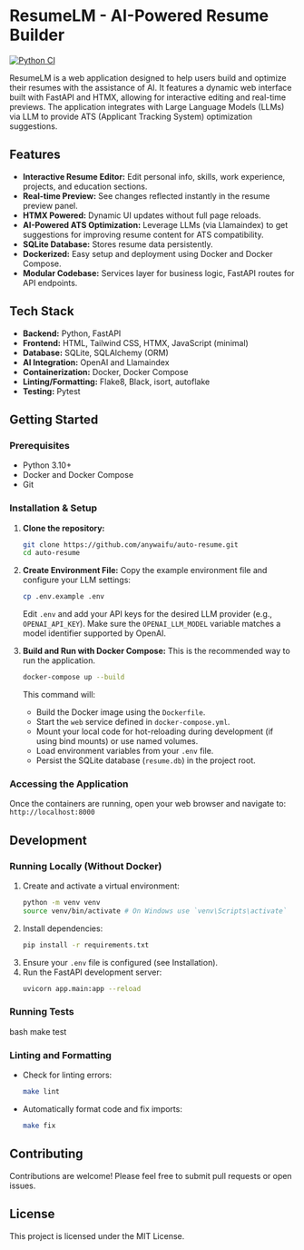 # ResumeLM - AI-Powered Resume Builder

[![Python CI](https://github.com/anywaifu/auto-resume/actions/workflows/ci.yml/badge.svg)](https://github.com/anywaifu/auto-resume/actions/workflows/ci.yml)

ResumeLM is a web application designed to help users build and optimize their resumes with the assistance of AI. It features a dynamic web interface built with FastAPI and HTMX, allowing for interactive editing and real-time previews. The application integrates with Large Language Models (LLMs) via LLM to provide ATS (Applicant Tracking System) optimization suggestions.

## Features

*   **Interactive Resume Editor:** Edit personal info, skills, work experience, projects, and education sections.
*   **Real-time Preview:** See changes reflected instantly in the resume preview panel.
*   **HTMX Powered:** Dynamic UI updates without full page reloads.
*   **AI-Powered ATS Optimization:** Leverage LLMs (via Llamaindex) to get suggestions for improving resume content for ATS compatibility.
*   **SQLite Database:** Stores resume data persistently.
*   **Dockerized:** Easy setup and deployment using Docker and Docker Compose.
*   **Modular Codebase:** Services layer for business logic, FastAPI routes for API endpoints.

## Tech Stack

*   **Backend:** Python, FastAPI
*   **Frontend:** HTML, Tailwind CSS, HTMX, JavaScript (minimal)
*   **Database:** SQLite, SQLAlchemy (ORM)
*   **AI Integration:** OpenAI and Llamaindex
*   **Containerization:** Docker, Docker Compose
*   **Linting/Formatting:** Flake8, Black, isort, autoflake
*   **Testing:** Pytest

## Getting Started

### Prerequisites

*   Python 3.10+
*   Docker and Docker Compose
*   Git

### Installation & Setup

1.  **Clone the repository:**
    ```bash
    git clone https://github.com/anywaifu/auto-resume.git
    cd auto-resume
    ```
2.  **Create Environment File:**
    Copy the example environment file and configure your LLM settings:
    ```bash
    cp .env.example .env
    ```
    Edit `.env` and add your API keys for the desired LLM provider (e.g., `OPENAI_API_KEY`). Make sure the `OPENAI_LLM_MODEL` variable matches a model identifier supported by OpenAI.

3.  **Build and Run with Docker Compose:**
    This is the recommended way to run the application.
    ```bash
    docker-compose up --build
    ```
    This command will:
    *   Build the Docker image using the `Dockerfile`.
    *   Start the `web` service defined in `docker-compose.yml`.
    *   Mount your local code for hot-reloading during development (if using bind mounts) or use named volumes.
    *   Load environment variables from your `.env` file.
    *   Persist the SQLite database (`resume.db`) in the project root.

### Accessing the Application

Once the containers are running, open your web browser and navigate to:
`http://localhost:8000`

## Development

### Running Locally (Without Docker)

1.  Create and activate a virtual environment:
    ```bash
    python -m venv venv
    source venv/bin/activate # On Windows use `venv\Scripts\activate`
    ```
2.  Install dependencies:
    ```bash
    pip install -r requirements.txt
    ```
3.  Ensure your `.env` file is configured (see Installation).
4.  Run the FastAPI development server:
    ```bash
    uvicorn app.main:app --reload
    ```

### Running Tests
bash
make test

### Linting and Formatting

*   Check for linting errors:
    ```bash
    make lint
    ```
*   Automatically format code and fix imports:
    ```bash
    make fix
    ```

## Contributing

Contributions are welcome! Please feel free to submit pull requests or open issues.

## License

This project is licensed under the MIT License.